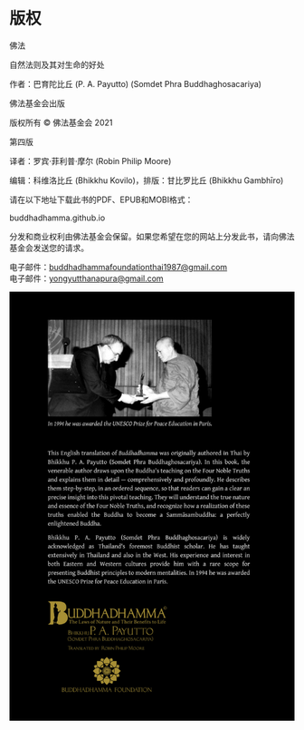 ---
---

# 版权

佛法

自然法则及其对生命的好处

作者：巴育陀比丘 (P. A. Payutto) (Somdet Phra Buddhaghosacariya)

佛法基金会出版

版权所有 © 佛法基金会 2021

第四版

译者：罗宾·菲利普·摩尔 (Robin Philip Moore)

编辑：科维洛比丘 (Bhikkhu Kovilo)，排版：甘比罗比丘 (Bhikkhu Gambhīro)

请在以下地址下载此书的PDF、EPUB和MOBI格式：

buddhadhamma.github.io

分发和商业权利由佛法基金会保留。如果您希望在您的网站上分发此书，请向佛法基金会发送您的请求。

电子邮件：buddhadhammafoundationthai1987@gmail.com  
电子邮件：yongyutthanapura@gmail.com

![Buddhadhamma (back cover)](./includes/images/buddhadhamma-cover-back.jpg)